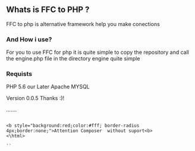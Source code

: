 ## Whats is FFC to PHP  ?

FFC to php  is alternative framework  help you make conections

### And How i use? 

For you to use FFC for php it is quite simple to copy the repository and call the engine.php file in the directory engine quite simple
### Requists 
PHP 5.6 our Later 
Apache
MYSQL 

Version 0.0.5
Thanks :)!

.......
```<html>

<b style="background:red;color:#fff; border-radius 4px;border:none;">Attention Composer  without suport<b>
<\html>

``


